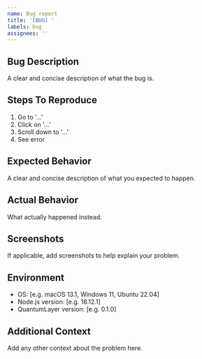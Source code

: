```yaml
---
name: Bug report
title: '[BUG] '
labels: bug
assignees: ''
---
```


## Bug Description
A clear and concise description of what the bug is.

## Steps To Reproduce
1. Go to '...'
2. Click on '...'
3. Scroll down to '...'
4. See error

## Expected Behavior
A clear and concise description of what you expected to happen.

## Actual Behavior
What actually happened instead.

## Screenshots
If applicable, add screenshots to help explain your problem.

## Environment
 - OS: [e.g. macOS 13.1, Windows 11, Ubuntu 22.04]
 - Node.js version: [e.g. 18.12.1]
 - QuantumLayer version: [e.g. 0.1.0]

## Additional Context
Add any other context about the problem here.
